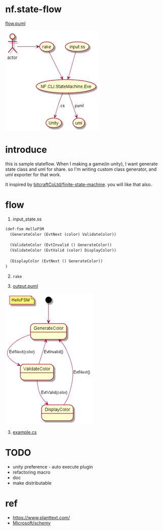 nf.state-flow
=============

[flow.puml](flow.puml)

![flow.png](flow.png)


# introduce

this is sample stateflow. When I making a game(in unity), I want generate state class and uml for share. so I'm writing custom class generator, and uml exporter for that work.

It inspired by [bitcraftCoLtd/finite-state-machine](https://github.com/bitcraftCoLtd/finite-state-machine). you will like that also.


# flow

1. input_state.ss

```scheme
(def-fsm HelloFSM
  (GenerateColor (EvtNext (color) ValidateColor))

  (ValidateColor (EvtInvalid () GenerateColor))
  (ValidateColor (EvtValid (color) DisplayColor))

  (DisplayColor (EvtNext () GenerateColor))
)
```

2. `rake`

3. [output.puml](output.puml)

![output.png](output.png)

3. [example.cs](unity_project/Assets/example.cs)


# TODO
* unity preference - auto execute plugin
* refactoring macro
* doc
* make distributable

# ref
* https://www.planttext.com/
* [Microsoft/schemy](https://github.com/Microsoft/schemy)
